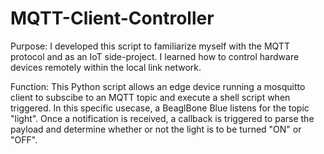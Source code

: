 # MQTT-Client-Controller

Purpose: I developed this script to familiarize myself with the MQTT protocol and as an IoT side-project. I learned how to control hardware devices remotely within the local link network.

Function: This Python script allows an edge device running a mosquitto client to subscibe to an MQTT topic and execute a shell script when triggered. In this specific usecase, a BeaglBone Blue listens for the topic "light". Once a notification is received, a callback is triggered to parse the payload and determine whether or not the light is to be turned "ON" or "OFF". 
